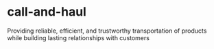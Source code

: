 # call-and-haul
Providing reliable, efficient, and trustworthy transportation of products while building lasting relationships with customers 
